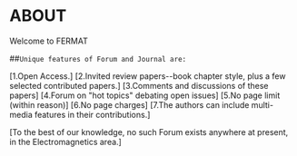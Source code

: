 # ABOUT
Welcome to FERMAT

##`Unique features of Forum and Journal are:`


[1.Open Access.]
[2.Invited review papers--book chapter style, plus a few selected contributed papers.]
[3.Comments and discussions of these papers]
[4.Forum on "hot topics" debating open issues]
[5.No page limit (within reason)]
[6.No page charges]
[7.The authors can include multi-media features in their contributions.]

[To the best of our knowledge, no such Forum exists anywhere at present, in the Electromagnetics area.]
